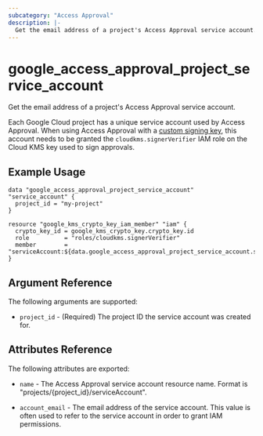 ```yaml
---
subcategory: "Access Approval"
description: |-
  Get the email address of a project's Access Approval service account.
---
```


# google\_access\_approval\_project\_service\_account

Get the email address of a project's Access Approval service account.

Each Google Cloud project has a unique service account used by Access Approval.
When using Access Approval with a
[custom signing key](https://cloud.google.com/cloud-provider-access-management/access-approval/docs/review-approve-access-requests-custom-keys),
this account needs to be granted the `cloudkms.signerVerifier` IAM role on the
Cloud KMS key used to sign approvals.

## Example Usage

```hcl
data "google_access_approval_project_service_account" "service_account" {
  project_id = "my-project"
}

resource "google_kms_crypto_key_iam_member" "iam" {
  crypto_key_id = google_kms_crypto_key.crypto_key.id
  role          = "roles/cloudkms.signerVerifier"
  member        = "serviceAccount:${data.google_access_approval_project_service_account.service_account.account_email}"
}
```

## Argument Reference

The following arguments are supported:

* `project_id` - (Required) The project ID the service account was created for.

## Attributes Reference

The following attributes are exported:

* `name` - The Access Approval service account resource name. Format is "projects/{project_id}/serviceAccount".

* `account_email` - The email address of the service account. This value is
often used to refer to the service account in order to grant IAM permissions.

